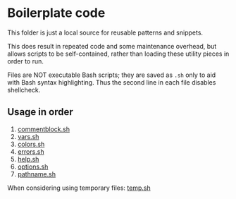 # Boilerplate code

This folder is just a local source for reusable patterns and snippets.

This does result in repeated code and some maintenance overhead, but allows
scripts to be self-contained, rather than loading these utility pieces in order
to run.

Files are NOT executable Bash scripts; they are saved as `.sh` only to aid with
Bash syntax highlighting. Thus the second line in each file disables shellcheck.

## Usage in order

1. [commentblock.sh](commentblock.sh)
2. [vars.sh](vars.sh)
3. [colors.sh](colors.sh)
4. [errors.sh](errors.sh)
5. [help.sh](help.sh)
6. [options.sh](options.sh)
7. [pathname.sh](pathname.sh)

When considering using temporary files: [temp.sh](temp.sh)
